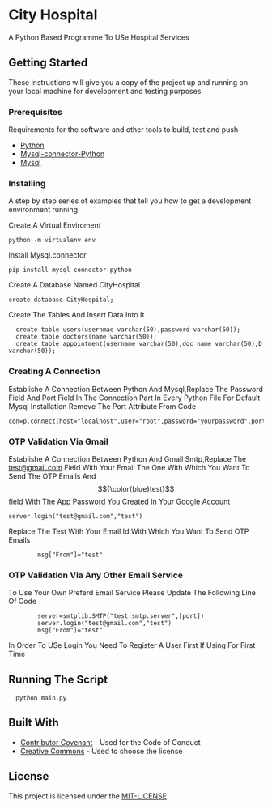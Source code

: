 # City Hospital

A Python Based Programme To USe Hospital Services 


## Getting Started

These instructions will give you a copy of the project up and running on
your local machine for development and testing purposes.

### Prerequisites

Requirements for the software and other tools to build, test and push 
- [Python](www.python.org)
- [Mysql-connector-Python](https://pypi.org/project/mysql-connector-python/)
- [Mysql](https://dev.mysql.com/downloads/installer/)

### Installing

A step by step series of examples that tell you how to get a development
environment running

Create A Virtual Enviroment

    python -m virtualenv env

Install Mysql.connector

    pip install mysql-connector-python

Create A Database Named CityHospital 

    create database CityHospital;

Create The Tables And Insert Data Into It

      create table users(usernmae varchar(50),password varchar(50));
      create table doctors(name varchar(50));
      create table appointment(username varchar(50),doc_name varchar(50),D varchar(50));

### Creating A Connection

Establishe A Connection Between Python And Mysql,Replace The Password Field And Port Field In The Connection Part In Every Python File
For Default Mysql Installation Remove The Port Attribute From Code

    con=p.connect(host="localhost",user="root",password="yourpassword",port=8000,database="CityHospital")

### OTP Validation Via Gmail 

Establishe A Connection Between Python And Gmail Smtp,Replace The test@gmail.com Field With Your Email The One With Which You Want To Send The OTP Emails And $${\color{blue}test}$$
 field With The App Password You Created In Your Google Account 

    server.login("test@gmail.com","test")
    
Replace The Test With Your Email Id With Which You Want To Send OTP Emails  
       
            msg["From"]="test"

### OTP Validation Via Any Other Email Service 

To Use Your Own Preferd Email Service Please Update The Following Line Of Code 
            
            server=smtplib.SMTP("test.smtp.server",[port])
            server.login("test@gmail.com","test")
            msg["From"]="test"
    
In Order To USe Login You Need To Register A User First If Using For First Time 


## Running The Script

      python main.py

## Built With

  - [Contributor Covenant](https://www.contributor-covenant.org/) - Used
    for the Code of Conduct
  - [Creative Commons](https://creativecommons.org/) - Used to choose
    the license


## License

This project is licensed under the [MIT-LICENSE](LICENSE.md)


